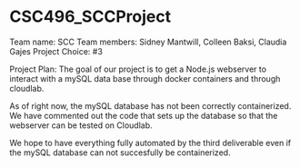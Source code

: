 # CSC496_SCCProject
Team name: SCC Team members: Sidney Mantwill, Colleen Baksi, Claudia Gajes Project Choice: #3

Project Plan: The goal of our project is to get a Node.js webserver to interact with a mySQL data base through docker containers and through cloudlab.

As of right now, the mySQL database has not been correctly containerized. We have commented out the code that sets up the database so that the webserver can be tested on Cloudlab. 

We hope to have everything fully automated by the third deliverable even if the mySQL database can not succesfully be containerized.
